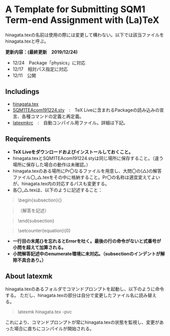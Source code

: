 A Template for Submitting SQM1 Term-end Assignment with (La)TeX
==

hinagata.texの名前は使用の際には変更して構わない。以下では該当ファイルをhinagata.texと呼ぶ。

**更新内容：(最終更新　2019/12/24)**
- 12/24　Package「physics」に対応
- 12/17　相対パス指定に対応
- 12/11　公開

## Includings
- [hinagata.tex](hinagata.tex)
- [SQM1TEAcom191224.sty](SQM1TEAcom191224.sty)　:　TeX Liveに含まれるPackageの読み込みの宣言、各種コマンドの定義と再定義。
- [latexmkrc](latexmkrc)　:　自動コンパイル用ファイル。詳細は下記。

## Requirements
- **TeX Liveをダウンロードおよびインストールしておくこと。**
- hinagata.texとSQM1TEAcom191224.styは同じ場所に保存すること。（違う場所に保存した場合の動作は未確認。）
- hinagata.texのある場所にPr〇なるファイルを用意し、大問〇の(△)の解答ファイル〇_△.texをその中に格納すること。Pr〇の名称は適宜変えてよいが、hinagata.tex内の対応するパスも変更する。
- 各〇_△.texは、以下のように記述すること：

> \begin{subsection}{}

> （解答を記述）

> \end{subsection}

> \setcounter{equation}{0}

- **一行目の末尾{}を忘れるとErrorを吐く。最後の行の命令がないと式番号が小問を超えて加算される。**
- **小問解答記述中のenumerate環境に未対応。（subsectionのインデントが解除不具合あり。）**

## About **latexmk**
hinagata.texのあるフォルダでコマンドプロンプトを起動し、以下のように命令する。 ただし、hinagata.texの部分は自分で変更したファイル名に読み替える。

> latexmk hinagata.tex -pvc

これにより、コマンドプロンプトが常にhinagata.texの状態を監視し、変更があった場合に直ちにコンパイルが開始される。
